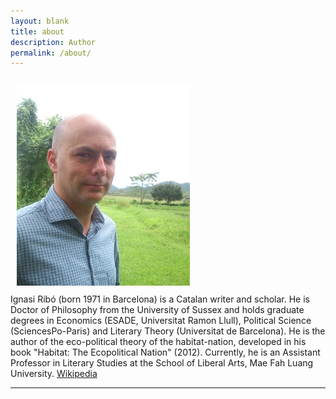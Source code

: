 ```yaml
---
layout: blank
title: about
description: Author
permalink: /about/
---
```


<img class="col one right" src="/assets/img/ignasifoto.jpg" style="margin: 10px">

<br/>
Ignasi Ribó (born 1971 in Barcelona) is a Catalan writer and scholar. He is Doctor of Philosophy from the University of Sussex and holds graduate degrees in Economics (ESADE, Universitat Ramon Llull), Political Science (SciencesPo-Paris) and Literary Theory (Universitat de Barcelona). He is the author of the eco-political theory of the habitat-nation, developed in his book "Habitat: The Ecopolitical Nation" (2012). Currently, he is an Assistant Professor in Literary Studies at the School of Liberal Arts, Mae Fah Luang University.
<a href="https://en.wikipedia.org/wiki/Ignasi_Rib%C3%B3" target="_blank">Wikipedia</a>
<br/>
<hr/>
<br/>


<span class="contacticon center">
	<a href="mailto:mail@ignasiribo.com"><i class="fa fa-envelope-square"></i></a>
	<a href="https://www.linkedin.com/in/ignasiribo" target="_blank"><i class="fa fa-linkedin-square"></i></a>
	<a href="https://twitter.com/seliestel" target="_blank"><i class="fa fa-twitter-square"></i></a>
</span>


